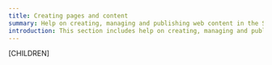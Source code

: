 ```yaml
---
title: Creating pages and content
summary: Help on creating, managing and publishing web content in the SilverStripe CMS.
introduction: This section includes help on creating, managing and publishing web content in the SilverStripe CMS.
---
```


[CHILDREN]